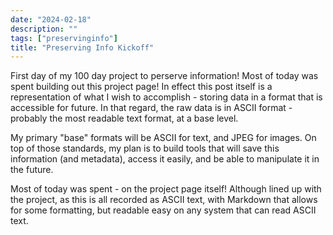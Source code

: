 ```yaml
---
date: "2024-02-18"
description: ""
tags: ["preservinginfo"]
title: "Preserving Info Kickoff"
---
```


First day of my 100 day project to perserve information!  Most of today was spent building out this project page!  In effect this post itself is a representation of what I wish to accomplish - storing data in a format that is accessible for future.  In that regard, the raw data is in ASCII format - probably the most readable text format, at a base level.  

My primary "base" formats will be ASCII for text, and JPEG for images.  On top of those standards, my plan is to build tools that will save this information (and metadata), access it easily, and be able to manipulate it in the future.

Most of today was spent - on the project page itself!  Although lined up with the project, as this is all recorded as ASCII text, with Markdown that allows for some formatting, but readable easy on any system that can read ASCII text.